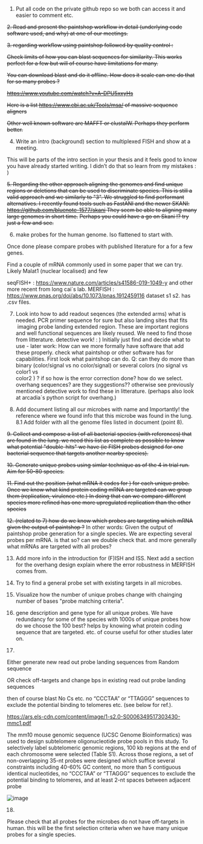 1. Put all code on the private github repo so we both can access it and easier to comment etc.





~~2. Read and present the paintshop workflow  in detail (underlying code software used, and why) at one of our meetings.~~




~~3. regarding workflow using paintshop followed by quality control :~~

~~Check limits of how you can blast sequences for similarity. This works perfect for a few but will of course have limitations for many.~~

~~You can download blast and do it offline. How does it scale can one do that for so many probes ?~~

~~https://www.youtube.com/watch?v=A-DPU5xxyHs~~

~~Here is a list https://www.ebi.ac.uk/Tools/msa/  of massive sequence aligners~~

~~Other well known software are MAFFT or clustalW. Perhaps they perform better.~~ 



4. Write an intro (background)  section to multiplexed FISH and show at a meeting.

This will be parts of the intro section in your thesis and it feels good to know you have already started writing. I didn’t do that so learn from my mistakes : )



~~5. Regarding the other approach aligning the genomes and find unique regions or deletions that can be used to discriminate species. This is still a valid approach and we similarly to "3".  We struggled to find performant alternatives. I recently found tools such as FastANI and the newer SKANI:~~
~~https://github.com/bluenote-1577/skani They seem be able to aligning many large genomes in short time.~~
~~Perhaps you could have a go on Skani !? try just a few and see.~~



6. make probes for the human genome. Iso flattened to start with.

Once done please compare probes with published literature for a for a few genes.   

Find a couple of mRNA commonly used in some paper that we can try. Likely Malat1 (nuclear localised) and few 

seqFISH+ : https://www.nature.com/articles/s41586-019-1049-y and other more recent from long cai´s lab. 
MERFISH :  https://www.pnas.org/doi/abs/10.1073/pnas.1912459116     dataset s1 s2. has .csv files. 

7. Look into how to add readout seqences (the extended arms) what is needed. PCR primer sequence for sure but also landing sites that fits  imaging probe landing extended region.
 These are important regions and well functional sequences are likely reused. We need to find those from litterature. detective work! : )
 Initially just find and decide what to use - later work: How can we more formally have software that add these properly.
 check what paintshop or other software has for capabilities. 
 First look what paintshop can do. Q: can they do more than binary (color/signal vs no color/signal) or several colors (no signal vs color1 vs  
 color2 ) ? if so how is the error correction done?
 how do we select. overhang sequences? are they suggestions??  otherwise see previously mentioned detective work to find these in litterature.
 (perhaps also look at arcadia´s python script for overhang.)

8. Add document listing all our microbes with name and Importantly! the reference where we found info that this microbe was found in the lung.
8.1 Add folder with all the  genome files listed in document (point 8). 
 
~~9. Collect and compose a list of all bacterial species (with references) that are found in the lung. we need this list as complete as possible to know what potential "double-hits" we have (ie FISH probes designed for one bacterial sequence that targets another nearby species).~~

~~10. Generate unique probes using simlar technique as of the 4 in trial run. Aim for 50-80 species.~~

~~11.  Find out the position (what mRNA it codes for ) for each unique probe. Once we know what kind protein coding mRNA are targeted can we group them (replication, virulence etc.) In doing that can we compare different species more refined has one more upregulated replication than the other species~~

~~12. (related to 7)  how do we know which probes are targeting which mRNA given the output of paintshop ?~~
     In other words: Given the output of paintshop probe generation for a single species. We are expecting several probes per mRNA.
     is that so? can we double check that. and more generally what mRNAs are targeted with all probes?
      
13. Add more info in the introduction for (F)ISH and ISS. Next add a section for the overhang design   explain where the error robustness in MERFISH comes from. 

14. Try to find a general probe set with existing targets in all microbes. 

15.  Visualize how the number of unique probes change with chainging number of bases "probe matching criteria".

16.  gene description and gene type for all unique probes. We have redundancy for some of the species with 1000s of unique probes how do we choose the 100 best? helps by knowing what protein coding sequence that are targeted. etc. of course useful for other studies later on.  


17.   
Either generate new read out probe landing sequences from Random sequence  


OR check off-targets and change bps in existing read out probe landing sequences   

then of course blast No Cs etc. no “CCCTAA” or “TTAGGG” sequences to exclude the potential binding to telomeres etc. (see below for ref.).





https://ars.els-cdn.com/content/image/1-s2.0-S0006349517303430-mmc1.pdf

The mm10 mouse genomic sequence (UCSC Genome Bioinformatics) was used to design subtelomere oligonucleotide probe pools in this study. To selectively label subtelomeric genomic regions, 100 kb regions at the end of each chromosome were selected (Table S1). Across those regions, a set of non-overlapping 35-nt probes were designed which suffice several constraints including 40-60% GC content, no more than 5 contiguous identical nucleotides, no “CCCTAA” or “TTAGGG” sequences to exclude the potential binding to telomeres, and at least 2-nt spaces between adjacent probe

![image](https://github.com/npxhuy/thesis/assets/12096956/cbb284e6-7f2b-4458-b22e-dcefc292c29e)

18.
Please check that all probes for the microbes do not have off-targets in human. this will be the first selection criteria when we have many unique probes for a single species.
 
